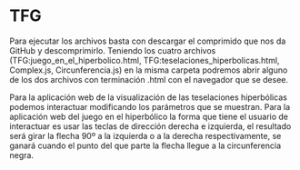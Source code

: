 # TFG

Para ejecutar los archivos basta con descargar el comprimido que nos da GitHub y descomprimirlo.
Teniendo los cuatro archivos (TFG:juego_en_el_hiperbolico.html, TFG:teselaciones_hiperbolicas.html, Complex.js, Circunferencia.js) en la misma carpeta podremos abrir alguno de los dos archivos con terminación .html con el navegador que se desee.

Para la aplicación web de la visualización de las teselaciones hiperbólicas podemos interactuar modificando los parámetros que se muestran.
Para la aplicación web del juego en el hiperbólico la forma que tiene el usuario de interactuar es usar las teclas de dirección derecha e izquierda, el resultado será girar la flecha 90º a la izquierda o a la derecha respectivamente, se ganará cuando el punto del que parte la flecha llegue a la circunferencia negra.
